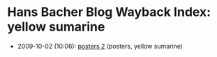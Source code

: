 # Hans Bacher Blog Wayback Index: yellow sumarine

* 2009-10-02 (10:06): [posters 2](https://web.archive.org/web/https://one1more2time3.wordpress.com/2009/10/02/posters-2/) (posters, yellow sumarine)